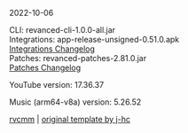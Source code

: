 2022-10-06
  
CLI: revanced-cli-1.0.0-all.jar  
Integrations: app-release-unsigned-0.51.0.apk  
[Integrations Changelog](https://github.com/revanced/revanced-integrations/releases/tag/v0.51.0)  
Patches: revanced-patches-2.81.0.jar  
[Patches Changelog](https://github.com/revanced/revanced-patches/releases/tag/v2.81.0)  

YouTube version: 17.36.37  

Music (arm64-v8a) version: 5.26.52  

[rvcmm](https://github.com/thrwKappu/rvcmm) | [original template by j-hc](https://github.com/j-hc/revanced-magisk-module)
